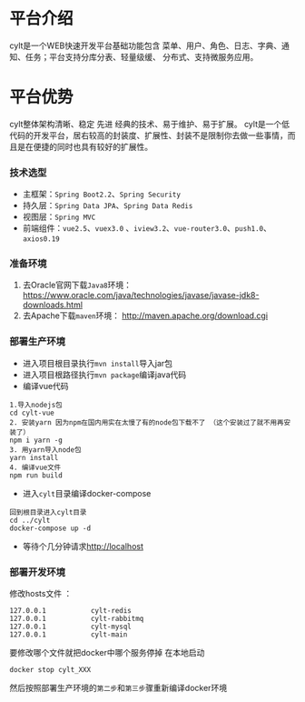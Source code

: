 # 平台介绍
cylt是一个WEB快速开发平台基础功能包含 菜单、用户、角色、日志、字典、通知、任务；平台支持分库分表、轻量级缓、 分布式、支持微服务应用。
# 平台优势
cylt整体架构清晰、稳定 先进 经典的技术、易于维护、易于扩展。
cylt是一个低代码的开发平台，居右较高的封装度、扩展性、封装不是限制你去做一些事情，而且是在便捷的同时也具有较好的扩展性。
### 技术选型
* 主框架：`Spring Boot2.2`、`Spring Security`
* 持久层：`Spring Data JPA`、`Spring Data Redis`
* 视图层：`Spring MVC`
* 前端组件：`vue2.5`、`vuex3.0` 、`iview3.2`、`vue-router3.0`、`push1.0`、`axios0.19`
### 准备环境
1. 去Oracle官网下载`Java8`环境：
<https://www.oracle.com/java/technologies/javase/javase-jdk8-downloads.html>
2. 去Apache下载`maven`环境：
<http://maven.apache.org/download.cgi>
### 部署生产环境
* 进入项目根目录执行`mvn install`导入jar包
* 进入项目根路径执行`mvn package`编译java代码
* 编译vue代码
```
1.导入nodejs包
cd cylt-vue
2. 安装yarn 因为npm在国内用实在太慢了有的node包下载不了 （这个安装过了就不用再安装了）
npm i yarn -g
3. 用yarn导入node包
yarn install
4. 编译vue文件
npm run build
```
* 进入`cylt`目录编译docker-compose
```
回到根目录进入cylt目录
cd ../cylt
docker-compose up -d
```
* 等待个几分钟请求<http://localhost>

### 部署开发环境
修改hosts文件 ：
```
127.0.0.1           cylt-redis
127.0.0.1           cylt-rabbitmq
127.0.0.1           cylt-mysql
127.0.0.1           cylt-main
```
要修改哪个文件就把docker中哪个服务停掉 在本地启动
```
docker stop cylt_XXX
```
然后按照部署生产环境的`第二步`和`第三步`骤重新编译docker环境
